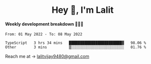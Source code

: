 <h1 align="center">Hey 👋, I'm Lalit</h1>

#### Weekly development breakdown 👨🏻‍💻
<!--START_SECTION:waka-->

```text
From: 01 May 2022 - To: 08 May 2022

TypeScript   3 hrs 34 mins   ████████████████████████▓   98.06 %
Other        3 mins          ▒░░░░░░░░░░░░░░░░░░░░░░░░   01.76 %
```

<!--END_SECTION:waka-->

Reach me at → lalitvijay9480@gmail.com

